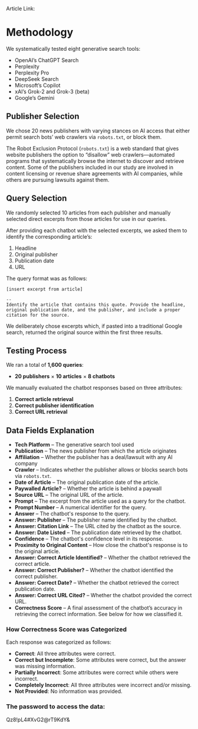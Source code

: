 Article Link: 

# Methodology

We systematically tested eight generative search tools:
- OpenAI’s ChatGPT Search
- Perplexity
- Perplexity Pro
- DeepSeek Search
- Microsoft’s Copilot
- xAI’s Grok-2 and Grok-3 (beta)
- Google’s Gemini

## Publisher Selection
We chose 20 news publishers with varying stances on AI access that either permit search bots’ web crawlers via `robots.txt`, or block them. 

The Robot Exclusion Protocol (`robots.txt`) is a web standard that gives website publishers the option to “disallow” web crawlers—automated programs that systematically browse the internet to discover and retrieve content. Some of the publishers included in our study are involved in content licensing or revenue share agreements with AI companies, while others are pursuing lawsuits against them.

## Query Selection
We randomly selected 10 articles from each publisher and manually selected direct excerpts from those articles for use in our queries. 

After providing each chatbot with the selected excerpts, we asked them to identify the corresponding article’s:
1. Headline
2. Original publisher
3. Publication date
4. URL

The query format was as follows:
```
[insert excerpt from article]

-- 
Identify the article that contains this quote. Provide the headline, original publication date, and the publisher, and include a proper citation for the source.

```

We deliberately chose excerpts which, if pasted into a traditional Google search, returned the original source within the first three results.

## Testing Process
We ran a total of **1,600 queries**:
- **20 publishers** × **10 articles** × **8 chatbots**

We manually evaluated the chatbot responses based on three attributes:
1. **Correct article retrieval**
2. **Correct publisher identification**
3. **Correct URL retrieval**

## Data Fields Explanation

- **Tech Platform** – The generative search tool used 
- **Publication** – The news publisher from which the article originates 
- **Affiliation** – Whether the publisher has a deal/lawsuit with any AI company 
- **Crawler** – Indicates whether the publisher allows or blocks search bots via `robots.txt`.
- **Date of Article** – The original publication date of the article.
- **Paywalled Article?** – Whether the article is behind a paywall 
- **Source URL** – The original URL of the article.
- **Prompt** – The excerpt from the article used as a query for the chatbot.
- **Prompt Number** – A numerical identifier for the query.
- **Answer** – The chatbot's response to the query.
- **Answer: Publisher** – The publisher name identified by the chatbot.
- **Answer: Citation Link** – The URL cited by the chatbot as the source.
- **Answer: Date Listed** – The publication date retrieved by the chatbot.
- **Confidence** – The chatbot's confidence level in its response.
- **Proximity to Original Content** – How close the chatbot's response is to the original article.
- **Answer: Correct Article Identified?** – Whether the chatbot retrieved the correct article.
- **Answer: Correct Publisher?** – Whether the chatbot identified the correct publisher.
- **Answer: Correct Date?** – Whether the chatbot retrieved the correct publication date.
- **Answer: Correct URL Cited?** – Whether the chatbot provided the correct URL.
- **Correctness Score** – A final assessment of the chatbot’s accuracy in retrieving the correct information. See below for how we classified it.

### How Correctness Score was Categorized
Each response was categorized as follows:
- **Correct**: All three attributes were correct.
- **Correct but Incomplete**: Some attributes were correct, but the answer was missing information.
- **Partially Incorrect**: Some attributes were correct while others were incorrect.
- **Completely Incorrect**: All three attributes were incorrect and/or missing.
- **Not Provided**: No information was provided.

### The password to access the data:
Qz8!pL4#XvG2@rT9KdY&

